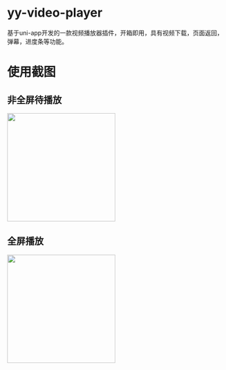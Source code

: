 # yy-video-player
基于uni-app开发的一款视频播放器插件，开箱即用，具有视频下载，页面返回，弹幕，进度条等功能。
# 使用截图
## 非全屏待播放
<img src="http://tva1.sinaimg.cn/large/007X8olVly1g7wvuhud80j30u01o0n4v.jpg" width=250>

## 全屏播放
<img src="http://tva1.sinaimg.cn/large/007X8olVly1g7wvukmml1j31o00u04fz.jpg" width=250>
